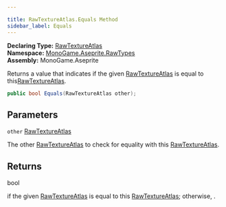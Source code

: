 ```yaml
---

title: RawTextureAtlas.Equals Method
sidebar_label: Equals
---
```

**Declaring Type:** [RawTextureAtlas](../)  
**Namespace:** [MonoGame.Aseprite.RawTypes](../../)  
**Assembly:** MonoGame.Aseprite

Returns a value that indicates if the given [RawTextureAtlas](../) is equal to this[RawTextureAtlas](../).

```csharp
public bool Equals(RawTextureAtlas other);
```

## Parameters

`other`  [RawTextureAtlas](../)

The other [RawTextureAtlas](../) to check for equality with this [RawTextureAtlas](../).

## Returns

bool

 if the given [RawTextureAtlas](../) is equal to this [RawTextureAtlas](../); otherwise, .


